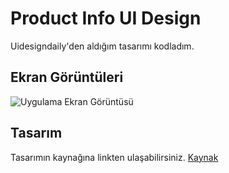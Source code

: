 # Product Info UI Design

Uidesigndaily'den aldığım tasarımı kodladım.

## Ekran Görüntüleri

![Uygulama Ekran Görüntüsü](https://i.hizliresim.com/cazkjqy.png)

## Tasarım

Tasarımın kaynağına linkten ulaşabilirsiniz.
[ Kaynak ](https://uidesigndaily.com/posts/figma-product-info-ui-design-card-day-1575)
